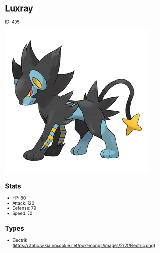 # Luxray


ID: 405

![](https://raw.githubusercontent.com/PokeAPI/sprites/master/sprites/pokemon/other/official-artwork/405.png "Luxray")

## Stats


 - HP: 80
 - Attack: 120
 - Defense: 79
 - Speed: 70

## Types


 - Électrik (https://static.wikia.nocookie.net/pokemongo/images/2/2f/Electric.png)
